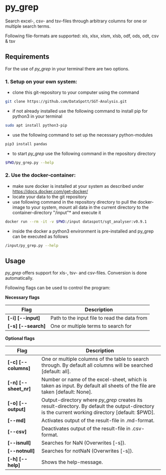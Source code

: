 # py_grep

Search excel-, csv- and tsv-files through arbitrary columns for one or multiple search terms.

Following file-formats are supported:
xls, xlsx, xlsm, xlsb, odf, ods, odt, csv & tsv

## Requirements
For the use of *py_grep* in your terminal there are two options.

### 1. Setup on your own system:
* clone this git-repository to your computer using the command
```bash
git clone https://github.com/DataSpott/SGT-Analysis.git
```
* if not already installed use the following command to install pip for python3 in your terminal
```bash
sudo apt install python3-pip
```
* use the following command to set up the necessary python-modules
```bash
pip3 install pandas
```
* to start *py_grep* use the following command in the repository directory
```bash
$PWD/py_grep.py --help
```

### 2. Use the docker-container:
* make sure docker is installed at your system as described under https://docs.docker.com/get-docker/
* locate your data to the git repository
* use following command in the repository directory to pull the docker-image to your system, mount all data in the current directory to the container-directory "/input"* and execute it
```bash
docker run --rm -it -v $PWD:/input dataspott/sgt_analyser:v0.9.1
```
* inside the docker a python3 environment is pre-installed and py_grep can be executed as follows
```bash
/input/py_grep.py --help
```

## Usage
*py_grep* offers support for xls-, tsv- and csv-files. Conversion is done automatically.

Following flags can be used to control the program:

**Necessary flags**

Flag|Description
-|-
**[-i]  [--input]**|Path to the input file to read the data from
**[-s]  [--search]**|One or multiple terms to search for

**Optional flags**

Flag|Description
-|-
**[-c]  [--columns]**|One or multiple columns of the table to search through. By default all columns will be searched [default: all].
**[-n]  [--sheet_nr]**|Number or name of the excel-sheet, which is taken as input. By default all sheets of the file are taken [default: None].
**[-o]  [--output]**|Output-directory where *py_grep* creates its result-directory. By default the output-directory is the current working directory [default: $PWD].
**[--md]**|Activates output of the result-file in .md-format.
**[--csv]**|Deactivates output of the result-file in .csv-format.
**[--isnull]**|Searches for NaN (Overwrites [-s]).
**[--notnull]**|Searches for notNaN (Overwrites [-s]).
**[-h]  [--help]**|Shows the help-message.

